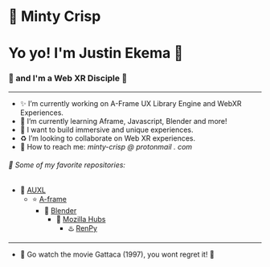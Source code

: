 #  :watermelon: **Minty Crisp**
# Yo yo! I'm Justin Ekema :palm_tree: 
### :rocket: and I'm a Web XR Disciple :evergreen_tree:
---       
- :sparkles: I’m currently working on A-Frame UX Library Engine and WebXR Experiences.
- :tulip: I’m currently learning Aframe, Javascript, Blender and more!
- :house_with_garden: I want to build immersive and unique experiences.
- :recycle: I’m looking to collaborate on Web XR experiences.
- :watermelon: How to reach me: *minty-crisp @ protonmail . com*
###### :green_heart: Some of my favorite repositories:
- :watermelon: [AUXL](https://github.com/Minty-Crisp/AUXL)
	- :star: [A-frame](https://github.com/aframevr/aframe/)
		- :gem: [Blender](https://github.com/blender/blender)
			- :pizza: [Mozilla Hubs](https://github.com/mozilla/hubs)
				- :hotsprings: [RenPy](https://github.com/renpy/renpy)
---
- :ribbon: Go watch the movie Gattaca (1997), you wont regret it! :crescent_moon:
